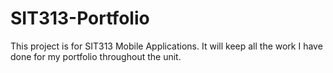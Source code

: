 # SIT313-Portfolio
This project is for SIT313 Mobile Applications. It will keep all the work I have done for my portfolio throughout the unit.
